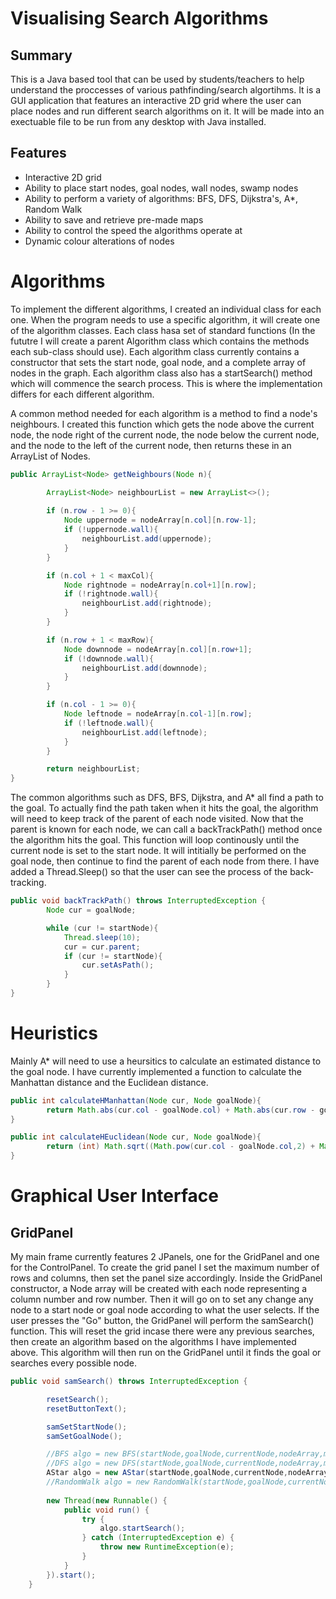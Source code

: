 # Visualising Search Algorithms

## Summary

This is a Java based tool that can be used by students/teachers to help understand the proccesses of various pathfinding/search algortihms. It is a GUI application that features an interactive 2D grid where the user can place nodes and run different search algorithms on it. It will be made into an exectuable file to be run from any desktop with Java installed.

## Features


- Interactive 2D grid
- Ability to place start nodes, goal nodes, wall nodes, swamp nodes
- Ability to perform a variety of algorithms: BFS, DFS, Dijkstra's, A*, Random Walk
- Ability to save and retrieve pre-made maps
- Ability to control the speed the algorithms operate at
- Dynamic colour alterations of nodes

# Algorithms

To implement the different algorithms, I created an individual class for each one. When the program needs to use a specific algorithm, it will create one of the algorithm classes. Each class hasa set of standard functions (In the fututre I will create a parent Algorithm class which contains the methods each sub-class should use). Each algorithm class currently contains a constructor that sets the start node, goal node, and a complete array of nodes in the graph. Each algorithm class also has a startSearch() method which will commence the search process. This is where the implementation differs for each different algorithm.

A common method needed for each algorithm is a method to find a node's neighbours. I created this function which gets the node above the current node, the node right of the current node, the node below the current node, and the node to the left of the current node, then returns these in an ArrayList of Nodes.

``` java
public ArrayList<Node> getNeighbours(Node n){

        ArrayList<Node> neighbourList = new ArrayList<>();
        
        if (n.row - 1 >= 0){
            Node uppernode = nodeArray[n.col][n.row-1];
            if (!uppernode.wall){
                neighbourList.add(uppernode);
            }
        }

        if (n.col + 1 < maxCol){
            Node rightnode = nodeArray[n.col+1][n.row];
            if (!rightnode.wall){
                neighbourList.add(rightnode);
            }
        }

        if (n.row + 1 < maxRow){
            Node downnode = nodeArray[n.col][n.row+1];
            if (!downnode.wall){
                neighbourList.add(downnode);
            }
        }

        if (n.col - 1 >= 0){
            Node leftnode = nodeArray[n.col-1][n.row];
            if (!leftnode.wall){
                neighbourList.add(leftnode);
            }
        }

        return neighbourList;
}
```

The common algorithms such as DFS, BFS, Dijkstra, and A* all find a path to the goal. To actually find the path taken when it hits the goal, the algorithm will need to keep track of the parent of each node visited. Now that the parent is known for each node, we can call a backTrackPath() method once the algorithm hits the goal. This function will loop continously until the current node is set to the start node. It will intitially be performed on the goal node, then continue to find the parent of each node from there. I have added a Thread.Sleep() so that the user can see the process of the back-tracking.

``` java
public void backTrackPath() throws InterruptedException {
        Node cur = goalNode;

        while (cur != startNode){
            Thread.sleep(10);
            cur = cur.parent;
            if (cur != startNode){
                cur.setAsPath();
            }
        }
}
```

# Heuristics

Mainly A* will need to use a heursitics to calculate an estimated distance to the goal node. I have currently implemented a function to calculate the Manhattan distance and the Euclidean distance.

``` java
public int calculateHManhattan(Node cur, Node goalNode){
        return Math.abs(cur.col - goalNode.col) + Math.abs(cur.row - goalNode.row);
}
```
``` java
public int calculateHEuclidean(Node cur, Node goalNode){
        return (int) Math.sqrt((Math.pow(cur.col - goalNode.col,2) + Math.pow(cur.row - goalNode.row,2)));
}
```

# Graphical User Interface

## GridPanel

My main frame currently features 2 JPanels, one for the GridPanel and one for the ControlPanel. To create the grid panel I set the maximum number of rows and columns, then set the panel size accordingly. Inside the GridPanel constructor, a Node array will be created with each node representing a column number and row number. Then it will go on to set any change any node to a start node or goal node according to what the user selects. If the user presses the "Go" button, the GridPanel will perform the samSearch() function. This will reset the grid incase there were any previous searches, then create an algorithm based on the algorithms I have implemented above. This algorithm will then run on the GridPanel until it finds the goal or searches every possible node.

``` java
public void samSearch() throws InterruptedException {

        resetSearch();
        resetButtonText();

        samSetStartNode();
        samSetGoalNode();

        //BFS algo = new BFS(startNode,goalNode,currentNode,nodeArray,maxCol,maxRow);
        //DFS algo = new DFS(startNode,goalNode,currentNode,nodeArray,maxCol,maxRow);
        AStar algo = new AStar(startNode,goalNode,currentNode,nodeArray,maxCol,maxRow);
        //RandomWalk algo = new RandomWalk(startNode,goalNode,currentNode,nodeArray,maxCol,maxRow);
        
        new Thread(new Runnable() {
            public void run() {
                try {
                    algo.startSearch();
                } catch (InterruptedException e) {
                    throw new RuntimeException(e);
                }
            }
        }).start();
    }
```


